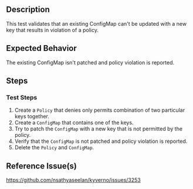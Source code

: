 ## Description

This test validates that an existing ConfigMap can't be updated with a new key that results in violation of a policy.

## Expected Behavior

The existing ConfigMap isn't patched and policy violation is reported.

## Steps

### Test Steps

1. Create a `Policy` that denies only permits combination of two particular keys together.
2. Create a `ConfigMap` that contains one of the keys.
3. Try to patch the `ConfigMap` with a new key that is not permitted by the policy.
4. Verify that the `ConfigMap` is not patched and policy violation is reported.
5. Delete the `Policy` and `ConfigMap`.

## Reference Issue(s)

https://github.com/nsathyaseelan/kyverno/issues/3253